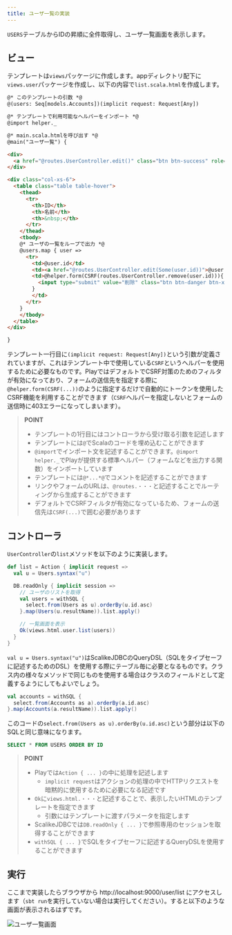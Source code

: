 ```yaml
---
title: ユーザ一覧の実装
---
```


`USERS`テーブルからIDの昇順に全件取得し、ユーザ一覧画面を表示します。

## ビュー

テンプレートは`views`パッケージに作成します。appディレクトリ配下に`views.user`パッケージを作成し、以下の内容で`list.scala.html`を作成します。

```html
@* このテンプレートの引数 *@
@(users: Seq[models.Accounts])(implicit request: Request[Any])

@* テンプレートで利用可能なヘルパーをインポート *@
@import helper._

@* main.scala.htmlを呼び出す *@
@main("ユーザ一覧") {

<div>
  <a href="@routes.UserController.edit()" class="btn btn-success" role="button">新規作成</a>
</div>

<div class="col-xs-6">
  <table class="table table-hover">
    <thead>
      <tr>
        <th>ID</th>
        <th>名前</th>
        <th>&nbsp;</th>
      </tr>
    </thead>
    <tbody>
    @* ユーザの一覧をループで出力 *@
    @users.map { user =>
      <tr>
        <td>@user.id</td>
        <td><a href="@routes.UserController.edit(Some(user.id))">@user.name</a></td>
        <td>@helper.form(CSRF(routes.UserController.remove(user.id))){
          <input type="submit" value="削除" class="btn btn-danger btn-xs"/>
        }
        </td>
      </tr>
    }
    </tbody>
  </table>
</div>

}
```

テンプレート一行目に`(implicit request: Request[Any])`という引数が定義されていますが、これはテンプレート中で使用している`CSRF`というヘルパーを使用するために必要なものです。PlayではデフォルトでCSRF対策のためのフィルタが有効になっており、フォームの送信先を指定する際に`@helper.form(CSRF(...))`のように指定するだけで自動的にトークンを使用したCSRF機能を利用することができます（`CSRF`ヘルパーを指定しないとフォームの送信時に403エラーになってしまいます）。

> **POINT**
>
> * テンプレートの1行目にはコントローラから受け取る引数を記述します
> * テンプレートには`@`でScalaのコードを埋め込むことができます
> * `@import`でインポート文を記述することができます。`@import helper._`でPlayが提供する標準ヘルパー（フォームなどを出力する関数）をインポートしています
> * テンプレートには`@*...*@`でコメントを記述することができます
> * リンクやフォームのURLは、`@routes.・・・`と記述することでルーティングから生成することができます
> * デフォルトでCSRFフィルタが有効になっているため、フォームの送信先は`CSRF(...)`で囲む必要があります

## コントローラ

`UserController`の`list`メソッドを以下のように実装します。

```scala
def list = Action { implicit request =>
  val u = Users.syntax("u")

  DB.readOnly { implicit session =>
    // ユーザのリストを取得
    val users = withSQL {
      select.from(Users as u).orderBy(u.id.asc)
    }.map(Users(u.resultName)).list.apply()

    // 一覧画面を表示
    Ok(views.html.user.list(users))
  }
}
```

`val u = Users.syntax("u")`はScalikeJDBCのQueryDSL（SQLをタイプセーフに記述するためのDSL）を使用する際にテーブル毎に必要となるものです。クラス内の様々なメソッドで同じものを使用する場合はクラスのフィールドとして定義するようにしてもよいでしょう。

```scala
val accounts = withSQL {
  select.from(Accounts as a).orderBy(a.id.asc)
}.map(Accounts(a.resultName)).list.apply()
```

このコードの`select.from(Users as u).orderBy(u.id.asc)`という部分は以下のSQLと同じ意味になります。

```sql
SELECT * FROM USERS ORDER BY ID
```

> **POINT**
>
> * Playでは`Action { ... }`の中に処理を記述します
>   * `implicit request`はアクションの処理の中でHTTPリクエストを暗黙的に使用するために必要になる記述です
> * `Ok`に`views.html.・・・`と記述することで、表示したいHTMLのテンプレートを指定できます
>   * 引数にはテンプレートに渡すパラメータを指定します
> * ScalikeJDBCでは`DB.readOnly { ... }`で参照専用のセッションを取得することができます
>  * `withSQL { ... }`でSQLをタイプセーフに記述するQueryDSLを使用することができます

## 実行

ここまで実装したらブラウザから http://localhost:9000/user/list にアクセスします（`sbt run`を実行していない場合は実行してください）。すると以下のような画面が表示されるはずです。

![ユーザ一覧画面](../images/play2.5-scalikejdbc2.5/user_list.png)
